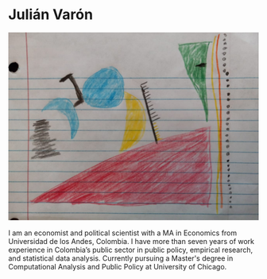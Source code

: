 
# Julián Varón


![Data selfie!](https://github.com/jvaron909/CAPP30239_FA22/blob/main/week_01/Data%20selfie.jpeg)

I am an economist and political scientist with a MA in Economics from Universidad de los Andes, Colombia. I have more than seven years of work experience in Colombia’s public sector in public policy, empirical research, and statistical data analysis. Currently pursuing a Master's degree in Computational Analysis and Public Policy at University of Chicago.